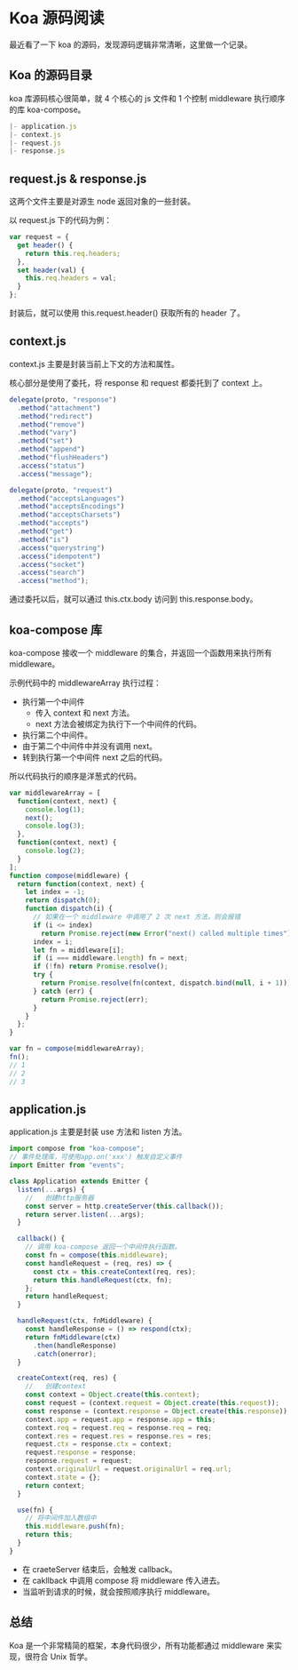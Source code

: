 # Koa 源码阅读

最近看了一下 koa 的源码，发现源码逻辑非常清晰，这里做一个记录。

## Koa 的源码目录

koa 库源码核心很简单，就 4 个核心的 js 文件和 1 个控制 middleware 执行顺序的库 koa-compose。

```js
|- application.js
|- context.js
|- request.js
|- response.js
```

## request.js & response.js

这两个文件主要是对源生 node 返回对象的一些封装。

以 request.js 下的代码为例：

```js
var request = {
  get header() {
    return this.req.headers;
  },
  set header(val) {
    this.req.headers = val;
  }
};
```

封装后，就可以使用 this.request.header() 获取所有的 header 了。

## context.js

context.js 主要是封装当前上下文的方法和属性。

核心部分是使用了委托，将 response 和 request 都委托到了 context 上。

```js
delegate(proto, "response")
  .method("attachment")
  .method("redirect")
  .method("remove")
  .method("vary")
  .method("set")
  .method("append")
  .method("flushHeaders")
  .access("status")
  .access("message");

delegate(proto, "request")
  .method("acceptsLanguages")
  .method("acceptsEncodings")
  .method("acceptsCharsets")
  .method("accepts")
  .method("get")
  .method("is")
  .access("querystring")
  .access("idempotent")
  .access("socket")
  .access("search")
  .access("method");
```

通过委托以后，就可以通过 this.ctx.body 访问到 this.response.body。

## koa-compose 库

koa-compose 接收一个 middleware 的集合，并返回一个函数用来执行所有 middleware。

示例代码中的 middlewareArray 执行过程：

- 执行第一个中间件
  - 传入 context 和 next 方法。
  - next 方法会被绑定为执行下一个中间件的代码。
- 执行第二个中间件。
- 由于第二个中间件中并没有调用 next。
- 转到执行第一个中间件 next 之后的代码。

所以代码执行的顺序是洋葱式的代码。

```js
var middlewareArray = [
  function(context, next) {
    console.log(1);
    next();
    console.log(3);
  },
  function(context, next) {
    console.log(2);
  }
];
function compose(middleware) {
  return function(context, next) {
    let index = -1;
    return dispatch(0);
    function dispatch(i) {
      // 如果在一个 middleware 中调用了 2 次 next 方法，则会报错
      if (i <= index)
        return Promise.reject(new Error("next() called multiple times"));
      index = i;
      let fn = middleware[i];
      if (i === middleware.length) fn = next;
      if (!fn) return Promise.resolve();
      try {
        return Promise.resolve(fn(context, dispatch.bind(null, i + 1)));
      } catch (err) {
        return Promise.reject(err);
      }
    }
  };
}

var fn = compose(middlewareArray);
fn();
// 1
// 2
// 3
```

## application.js

application.js 主要是封装 use 方法和 listen 方法。

```js
import compose from "koa-compose";
// 事件处理库，可使用app.on('xxx') 触发自定义事件
import Emitter from "events";

class Application extends Emitter {
  listen(...args) {
    //   创建http服务器
    const server = http.createServer(this.callback());
    return server.listen(...args);
  }

  callback() {
    // 调用 koa-compose 返回一个中间件执行函数。
    const fn = compose(this.middleware);
    const handleRequest = (req, res) => {
      const ctx = this.createContext(req, res);
      return this.handleRequest(ctx, fn);
    };
    return handleRequest;
  }

  handleRequest(ctx, fnMiddleware) {
    const handleResponse = () => respond(ctx);
    return fnMiddleware(ctx)
      .then(handleResponse)
      .catch(onerror);
  }

  createContext(req, res) {
    //   创建context
    const context = Object.create(this.context);
    const request = (context.request = Object.create(this.request));
    const response = (context.response = Object.create(this.response));
    context.app = request.app = response.app = this;
    context.req = request.req = response.req = req;
    context.res = request.res = response.res = res;
    request.ctx = response.ctx = context;
    request.response = response;
    response.request = request;
    context.originalUrl = request.originalUrl = req.url;
    context.state = {};
    return context;
  }

  use(fn) {
    // 将中间件加入数组中
    this.middleware.push(fn);
    return this;
  }
}
```

- 在 craeteServer 结束后，会触发 callback。
- 在 cakllback 中调用 compose 将 middleware 传入进去。
- 当监听到请求的时候，就会按照顺序执行 middleware。

## 总结

Koa 是一个非常精简的框架，本身代码很少，所有功能都通过 middleware 来实现，很符合 Unix 哲学。

